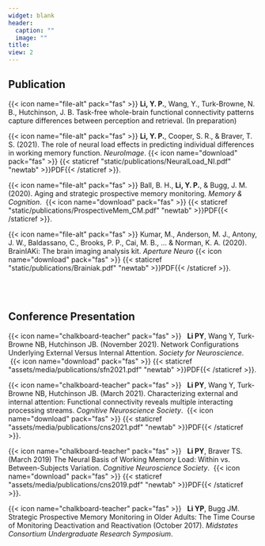 ```yaml
---
widget: blank
header:
  caption: ""
  image: ""
title: 
view: 2
---
```



## Publication
{{< icon name="file-alt" pack="fas" >}}   __Li, Y. P.__, Wang, Y., Turk-Browne, N. B., Hutchinson, J. B. Task-free whole-brain functional connectivity patterns capture differences between perception and retrieval. (In preparation)

{{< icon name="file-alt" pack="fas" >}}   __Li, Y. P.__, Cooper, S. R., & Braver, T. S. (2021). The role of neural load effects in predicting individual differences in working memory function. *NeuroImage*.&nbsp;{{< icon name="download" pack="fas" >}} {{< staticref "static/publications/NeuralLoad_NI.pdf" "newtab" >}}PDF{{< /staticref >}}. 

{{< icon name="file-alt" pack="fas" >}}   Ball, B. H., __Li, Y. P.__, & Bugg, J. M. (2020). Aging and strategic prospective memory monitoring. *Memory & Cognition*. &nbsp;{{< icon name="download" pack="fas" >}} {{< staticref "static/publications/ProspectiveMem_CM.pdf" "newtab" >}}PDF{{< /staticref >}}. 

{{< icon name="file-alt" pack="fas" >}}   Kumar, M., Anderson, M. J., Antony, J. W., Baldassano, C., Brooks, P. P., Cai, M. B., ... & Norman, K. A. (2020). BrainIAKi: The brain imaging analysis kit. *Aperture Neuro*&nbsp;{{< icon name="download" pack="fas" >}} {{< staticref "static/publications/Brainiak.pdf" "newtab" >}}PDF{{< /staticref >}}. 

<br/><br/>

## Conference Presentation

{{< icon name="chalkboard-teacher" pack="fas" >}}  &nbsp; __Li PY__, Wang Y, Turk‐Browne NB, Hutchinson JB. (November 2021). Network Configurations Underlying External Versus Internal Attention. *Society for Neuroscience*. &nbsp;{{< icon name="download" pack="fas" >}} {{< staticref "assets/media/publications/sfn2021.pdf" "newtab" >}}PDF{{< /staticref >}}.

{{< icon name="chalkboard-teacher" pack="fas" >}}  &nbsp; __Li PY__, Wang Y, Turk‐Browne NB, Hutchinson JB. (March 2021). Characterizing external and internal attention: Functional connectivity reveals multiple interacting processing streams. *Cognitive Neuroscience Society*. &nbsp;{{< icon name="download" pack="fas" >}} {{< staticref "assets/media/publications/cns2021.pdf" "newtab" >}}PDF{{< /staticref >}}.

{{< icon name="chalkboard-teacher" pack="fas" >}}  &nbsp; __Li PY__, Braver TS. (March 2019) The Neural Basis of Working Memory Load: Within vs. Between-Subjects Variation. *Cognitive Neuroscience Society*. &nbsp;{{< icon name="download" pack="fas" >}} {{< staticref "assets/media/publications/cns2019.pdf" "newtab" >}}PDF{{< /staticref >}}.

{{< icon name="chalkboard-teacher" pack="fas" >}}  &nbsp; __Li YP__, Bugg JM. Strategic Prospective Memory Monitoring in Older Adults: The Time Course of Monitoring Deactivation and Reactivation (October 2017). *Midstates Consortium Undergraduate Research Symposium*.



